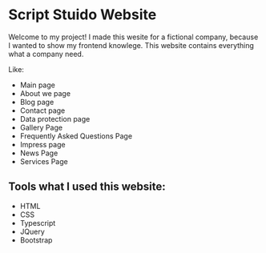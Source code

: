 # Script Stuido Website

Welcome to my project! I made this wesite for a fictional company, because I wanted to show my frontend knowlege. This website contains everything what a company need.

Like:
  - Main page
  - About we page
  - Blog page
  - Contact page
  - Data protection page
  - Gallery Page
  - Frequently Asked Questions Page
  - Impress page
  - News Page
  - Services Page

## Tools what I used this website:
  - HTML
  - CSS
  - Typescript
  - JQuery
  - Bootstrap

